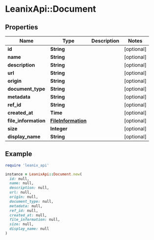# LeanixApi::Document

## Properties

| Name | Type | Description | Notes |
| ---- | ---- | ----------- | ----- |
| **id** | **String** |  | [optional] |
| **name** | **String** |  | [optional] |
| **description** | **String** |  | [optional] |
| **url** | **String** |  | [optional] |
| **origin** | **String** |  | [optional] |
| **document_type** | **String** |  | [optional] |
| **metadata** | **String** |  | [optional] |
| **ref_id** | **String** |  | [optional] |
| **created_at** | **Time** |  | [optional] |
| **file_information** | [**FileInformation**](FileInformation.md) |  | [optional] |
| **size** | **Integer** |  | [optional] |
| **display_name** | **String** |  | [optional] |

## Example

```ruby
require 'leanix_api'

instance = LeanixApi::Document.new(
  id: null,
  name: null,
  description: null,
  url: null,
  origin: null,
  document_type: null,
  metadata: null,
  ref_id: null,
  created_at: null,
  file_information: null,
  size: null,
  display_name: null
)
```

